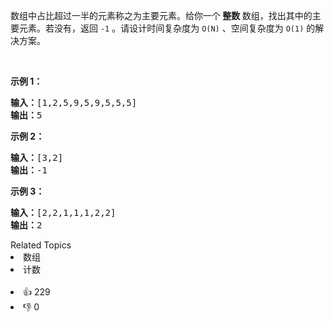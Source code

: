 <p>数组中占比超过一半的元素称之为主要元素。给你一个<strong> 整数 </strong>数组，找出其中的主要元素。若没有，返回 <code>-1</code> 。请设计时间复杂度为 <code>O(N)</code> 、空间复杂度为 <code>O(1)</code> 的解决方案。</p>

<p>&nbsp;</p>

<p><strong>示例 1：</strong></p>

<pre>
<strong>输入：</strong>[1,2,5,9,5,9,5,5,5]
<strong>输出：</strong>5</pre>

<p><strong>示例 2：</strong></p>

<pre>
<strong>输入：</strong>[3,2]
<strong>输出：</strong>-1</pre>

<p><strong>示例 3：</strong></p>

<pre>
<strong>输入：</strong>[2,2,1,1,1,2,2]
<strong>输出：</strong>2</pre>

<div><div>Related Topics</div><div><li>数组</li><li>计数</li></div></div><br><div><li>👍 229</li><li>👎 0</li></div>